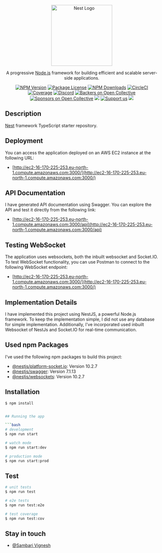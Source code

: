 <p align="center">
  <a href="http://nestjs.com/" target="blank"><img src="https://nestjs.com/img/logo-small.svg" width="200" alt="Nest Logo" /></a>
</p>

[circleci-image]: https://img.shields.io/circleci/build/github/nestjs/nest/master?token=abc123def456
[circleci-url]: https://circleci.com/gh/nestjs/nest

<p align="center">A progressive <a href="http://nodejs.org" target="_blank">Node.js</a> framework for building efficient and scalable server-side applications.</p>
<p align="center">
<a href="https://www.npmjs.com/~nestjscore" target="_blank"><img src="https://img.shields.io/npm/v/@nestjs/core.svg" alt="NPM Version" /></a>
<a href="https://www.npmjs.com/~nestjscore" target="_blank"><img src="https://img.shields.io/npm/l/@nestjs/core.svg" alt="Package License" /></a>
<a href="https://www.npmjs.com/~nestjscore" target="_blank"><img src="https://img.shields.io/npm/dm/@nestjs/common.svg" alt="NPM Downloads" /></a>
<a href="https://circleci.com/gh/nestjs/nest" target="_blank"><img src="https://img.shields.io/circleci/build/github/nestjs/nest/master" alt="CircleCI" /></a>
<a href="https://coveralls.io/github/nestjs/nest?branch=master" target="_blank"><img src="https://coveralls.io/repos/github/nestjs/nest/badge.svg?branch=master#9" alt="Coverage" /></a>
<a href="https://discord.gg/G7Qnnhy" target="_blank"><img src="https://img.shields.io/badge/discord-online-brightgreen.svg" alt="Discord"/></a>
<a href="https://opencollective.com/nest#backer" target="_blank"><img src="https://opencollective.com/nest/backers/badge.svg" alt="Backers on Open Collective" /></a>
<a href="https://opencollective.com/nest#sponsor" target="_blank"><img src="https://opencollective.com/nest/sponsors/badge.svg" alt="Sponsors on Open Collective" /></a>
<a href="https://paypal.me/kamilmysliwiec" target="_blank"><img src="https://img.shields.io/badge/Donate-PayPal-ff3f59.svg"/></a>
<a href="https://opencollective.com/nest#sponsor"  target="_blank"><img src="https://img.shields.io/badge/Support%20us-Open%20Collective-41B883.svg" alt="Support us"></a>
<a href="https://twitter.com/nestframework" target="_blank"><img src="https://img.shields.io/twitter/follow/nestframework.svg?style=social&label=Follow"></a>
</p>
<!--[![Backers on Open Collective](https://opencollective.com/nest/backers/badge.svg)](https://opencollective.com/nest#backer)
[![Sponsors on Open Collective](https://opencollective.com/nest/sponsors/badge.svg)](https://opencollective.com/nest#sponsor)-->
    
## Description

[Nest](https://github.com/nestjs/nest) framework TypeScript starter repository.

## Deployment

You can access the application deployed on an AWS EC2 instance at the following URL:

- [http://ec2-16-170-225-253.eu-north-1.compute.amazonaws.com:3000/](http://ec2-16-170-225-253.eu-north-1.compute.amazonaws.com:3000/)

## API Documentation

I have generated API documentation using Swagger. You can explore the API and test it directly from the following link:

- [http://ec2-16-170-225-253.eu-north-1.compute.amazonaws.com:3000/api](http://ec2-16-170-225-253.eu-north-1.compute.amazonaws.com:3000/api)

## Testing WebSocket

The application uses websockets, both the inbuilt websocket and Socket.IO. To test WebSocket functionality, you can use Postman to connect to the following WebSocket endpoint:

- [http://ec2-16-170-225-253.eu-north-1.compute.amazonaws.com:3000/](http://ec2-16-170-225-253.eu-north-1.compute.amazonaws.com:3000/)

## Implementation Details

I have implemented this project using NestJS, a powerful Node.js framework. To keep the implementation simple, I did not use any database for simple implementation. Additionally, I've incorporated used inbuilt Websocket of NestJs and Socket.IO for real-time communication.


## Used npm Packages

I've used the following npm packages to build this project:

- [@nestjs/platform-socket.io](https://www.npmjs.com/package/@nestjs/platform-socket.io): Version 10.2.7
- [@nestjs/swagger](https://www.npmjs.com/package/@nestjs/swagger): Version 7.1.13
- [@nestjs/websockets](https://www.npmjs.com/package/@nestjs/websockets): Version 10.2.7


## Installation

```bash
$ npm install


## Running the app

```bash
# development
$ npm run start

# watch mode
$ npm run start:dev

# production mode
$ npm run start:prod
```

## Test

```bash
# unit tests
$ npm run test

# e2e tests
$ npm run test:e2e

# test coverage
$ npm run test:cov
```


## Stay in touch

- [@Sambari Vignesh](https://github.com/VigneshSambari)


